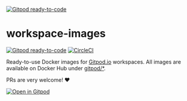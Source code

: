 [![Gitpod ready-to-code](https://img.shields.io/badge/Gitpod-ready--to--code-blue?logo=gitpod)](https://gitpod.io/#https://github.com/gitpod-io/workspace-images)

# workspace-images

[![Gitpod ready-to-code](https://img.shields.io/badge/Gitpod-ready--to--code-blue?logo=gitpod)](https://gitpod.io/#https://github.com/gitpod-io/workspace-images)
[![CircleCI](https://circleci.com/gh/gitpod-io/workspace-images.svg?style=svg)](https://circleci.com/gh/gitpod-io/workspace-images)

Ready-to-use Docker images for [Gitpod.io](https://www.gitpod.io) workspaces. All images are available on Docker Hub under [gitpod/*](https://hub.docker.com/u/gitpod).

PRs are very welcome! ❤️

[![Open in Gitpod](https://gitpod.io/button/open-in-gitpod.svg)](https://gitpod.io/#https://github.com/gitpod-io/workspace-images)

